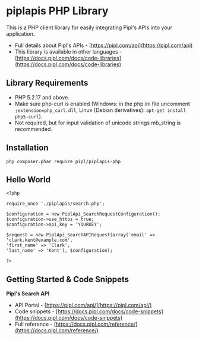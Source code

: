 piplapis PHP Library
===========================

This is a PHP client library for easily integrating Pipl's APIs into your application.

* Full details about Pipl's APIs - [https://pipl.com/api](https://pipl.com/api)  
* This library is available in other languages - [https://docs.pipl.com/docs/code-libraries](https://docs.pipl.com/docs/code-libraries)

Library Requirements
--------------------

* PHP 5.2.17 and above.
* Make sure php-curl is enabled (Windows: in the php.ini file uncomment `;extension=php_curl.dll`, Linux (Debian derivatives): `apt-get install php5-curl`).
* Not required, but for input validation of unicode strings mb_string is recommended.

Installation
------------

    php composer.phar require pipl/piplapis-php

Hello World
------------
```
<?php

require_once './piplapis/search.php';

$configuration = new PiplApi_SearchRequestConfiguration();
$configuration->use_https = true;
$configuration->api_key = 'YOURKEY';

$request = new PiplApi_SearchAPIRequest(array('email' => 'clark.kent@example.com',
'first_name' => 'Clark',
'last_name' => 'Kent'), $configuration);

?>
```

Getting Started & Code Snippets
-------------------------------

**Pipl's Search API**
* API Portal - [https://pipl.com/api/](https://pipl.com/api/)
* Code snippets - [https://docs.pipl.com/docs/code-snippets](https://docs.pipl.com/docs/code-snippets)  
* Full reference - [https://docs.pipl.com/reference/](https://docs.pipl.com/reference/)
